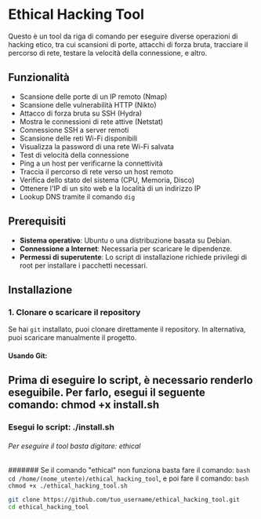 # Ethical Hacking Tool

Questo è un tool da riga di comando per eseguire diverse operazioni di hacking etico, tra cui scansioni di porte, attacchi di forza bruta, tracciare il percorso di rete, testare la velocità della connessione, e altro.

## Funzionalità

- Scansione delle porte di un IP remoto (Nmap)
- Scansione delle vulnerabilità HTTP (Nikto)
- Attacco di forza bruta su SSH (Hydra)
- Mostra le connessioni di rete attive (Netstat)
- Connessione SSH a server remoti
- Scansione delle reti Wi-Fi disponibili
- Visualizza la password di una rete Wi-Fi salvata
- Test di velocità della connessione
- Ping a un host per verificarne la connettività
- Traccia il percorso di rete verso un host remoto
- Verifica dello stato del sistema (CPU, Memoria, Disco)
- Ottenere l'IP di un sito web e la località di un indirizzo IP
- Lookup DNS tramite il comando `dig`

## Prerequisiti

- **Sistema operativo**: Ubuntu o una distribuzione basata su Debian.
- **Connessione a Internet**: Necessaria per scaricare le dipendenze.
- **Permessi di superutente**: Lo script di installazione richiede privilegi di root per installare i pacchetti necessari.

## Installazione

### 1. Clonare o scaricare il repository

Se hai `git` installato, puoi clonare direttamente il repository. In alternativa, puoi scaricare manualmente il progetto.

#### Usando Git:

## Prima di eseguire lo script, è necessario renderlo eseguibile. Per farlo, esegui il seguente comando: chmod +x install.sh

### Esegui lo script: ./install.sh

###### Per eseguire il tool basta digitare: ethical

####### Se il comando "ethical" non funziona basta fare il comando: ```bash cd /home/(nome_utente)/ethical_hacking_tool```, e poi fare il comando: ```bash chmod +x ./ethical_hacking_tool.sh```


```bash
git clone https://github.com/tuo_username/ethical_hacking_tool.git
cd ethical_hacking_tool
